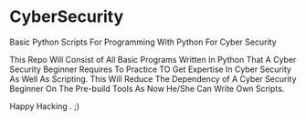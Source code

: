 # CyberSecurity
Basic Python Scripts For Programming With Python For Cyber Security 

This Repo Will Consist of All Basic Programs Written In Python That A Cyber Security Beginner Requires To Practice TO Get Expertise In Cyber Security As Well As Scripting. This Will Reduce The Dependency of A Cyber Security Beginner On The Pre-build Tools As Now He/She Can Write Own Scripts.


Happy Hacking . ;)
